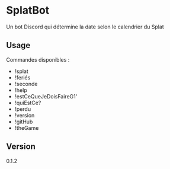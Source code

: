 SplatBot
========

Un bot Discord qui détermine la date selon le calendrier du Splat

## Usage

Commandes disponibles :
  - !splat
  - !feriés
  - !seconde
  - !help
  - !estCeQueJeDoisFaireG1'
  - !quiEstCe?
  - !perdu
  - !version
  - !gitHub
  - !theGame

## Version

0.1.2

